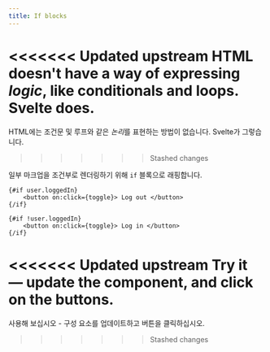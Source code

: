 ```yaml
---
title: If blocks
---
```


<<<<<<< Updated upstream
HTML doesn't have a way of expressing _logic_, like conditionals and loops. Svelte does.
=======
HTML에는 조건문 및 루프와 같은 *논리*를 표현하는 방법이 없습니다. Svelte가 그렇습니다.
>>>>>>> Stashed changes

일부 마크업을 조건부로 렌더링하기 위해 `if` 블록으로 래핑합니다.

```svelte
{#if user.loggedIn}
	<button on:click={toggle}> Log out </button>
{/if}

{#if !user.loggedIn}
	<button on:click={toggle}> Log in </button>
{/if}
```

<<<<<<< Updated upstream
Try it — update the component, and click on the buttons.
=======
사용해 보십시오 - 구성 요소를 업데이트하고 버튼을 클릭하십시오.
>>>>>>> Stashed changes
